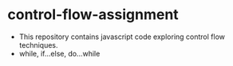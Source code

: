# control-flow-assignment
- This repository contains javascript code exploring control flow techniques.
- while, if...else, do...while
